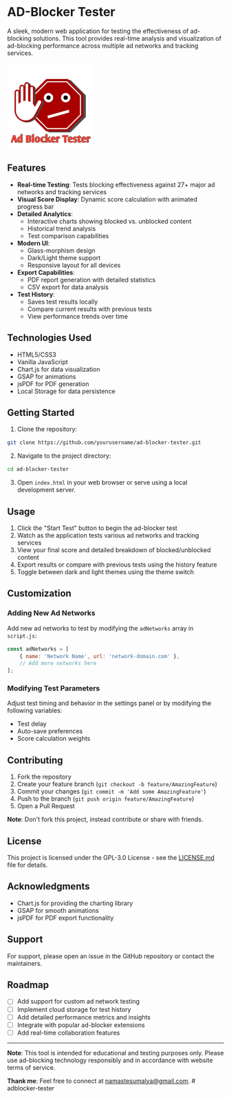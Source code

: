 # AD-Blocker Tester

A sleek, modern web application for testing the effectiveness of ad-blocking solutions. This tool provides real-time analysis and visualization of ad-blocking performance across multiple ad networks and tracking services.

<img src="icon.jpg" alt="AD-Blocker Tester" width="200" height="200">

## Features

- **Real-time Testing**: Tests blocking effectiveness against 27+ major ad networks and tracking services
- **Visual Score Display**: Dynamic score calculation with animated progress bar
- **Detailed Analytics**:
  - Interactive charts showing blocked vs. unblocked content
  - Historical trend analysis
  - Test comparison capabilities
- **Modern UI**:
  - Glass-morphism design
  - Dark/Light theme support
  - Responsive layout for all devices
- **Export Capabilities**:
  - PDF report generation with detailed statistics
  - CSV export for data analysis
- **Test History**:
  - Saves test results locally
  - Compare current results with previous tests
  - View performance trends over time

## Technologies Used

- HTML5/CSS3
- Vanilla JavaScript
- Chart.js for data visualization
- GSAP for animations
- jsPDF for PDF generation
- Local Storage for data persistence

## Getting Started

1. Clone the repository:
```bash
git clone https://github.com/yourusername/ad-blocker-tester.git
```

2. Navigate to the project directory:
```bash
cd ad-blocker-tester
```

3. Open `index.html` in your web browser or serve using a local development server.

## Usage

1. Click the "Start Test" button to begin the ad-blocker test
2. Watch as the application tests various ad networks and tracking services
3. View your final score and detailed breakdown of blocked/unblocked content
4. Export results or compare with previous tests using the history feature
5. Toggle between dark and light themes using the theme switch

## Customization

### Adding New Ad Networks

Add new ad networks to test by modifying the `adNetworks` array in `script.js`:

```javascript
const adNetworks = [
    { name: 'Network Name', url: 'network-domain.com' },
    // Add more networks here
];
```

### Modifying Test Parameters

Adjust test timing and behavior in the settings panel or by modifying the following variables:
- Test delay
- Auto-save preferences
- Score calculation weights

## Contributing

1. Fork the repository
2. Create your feature branch (`git checkout -b feature/AmazingFeature`)
3. Commit your changes (`git commit -m 'Add some AmazingFeature'`)
4. Push to the branch (`git push origin feature/AmazingFeature`)
5. Open a Pull Request

**Note**: Don't fork this project, instead contribute or share with friends.

## License

This project is licensed under the GPL-3.0 License - see the [LICENSE.md](LICENSE.md) file for details.

## Acknowledgments

- Chart.js for providing the charting library
- GSAP for smooth animations
- jsPDF for PDF export functionality

## Support

For support, please open an issue in the GitHub repository or contact the maintainers.

## Roadmap

- [ ] Add support for custom ad network testing
- [ ] Implement cloud storage for test history
- [ ] Add detailed performance metrics and insights
- [ ] Integrate with popular ad-blocker extensions
- [ ] Add real-time collaboration features

---

**Note**: This tool is intended for educational and testing purposes only. Please use ad-blocking technology responsibly and in accordance with website terms of service.

**Thank me**: Feel free to connect at namastesumalya@gmail.com. # adblocker-tester

